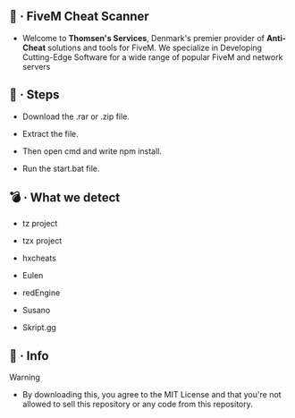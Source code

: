 ## 🚀 · **FiveM Cheat Scanner**

- Welcome to **Thomsen's Services**, Denmark's premier provider of **Anti-Cheat** solutions and tools for FiveM. 
 We specialize in Developing Cutting-Edge Software for a wide range of popular FiveM and network servers

## 👣 · **Steps**

- Download the .rar or .zip file.

- Extract the file.

- Then open cmd and write npm install.

- Run the start.bat file.


## 💣 · **What we detect**

- tz project

- tzx project

- hxcheats

- Eulen

- redEngine

- Susano

- Skript.gg

## 📨 · Info

> [!WARNING]
> - By downloading this, you agree to the MIT License and that you're not
>   allowed to sell this repository or any code from this repository.
